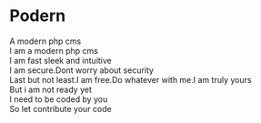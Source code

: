 # Podern
A modern php cms<br/>
I am a modern php cms<br/>
I am fast sleek and intuitive<br/>
I am secure.Dont worry about security<br/>
Last but not least.I am free.Do whatever with me.I am truly yours<br/>
But i am not ready yet<br/>
I need to be coded by you<br/>
So let contribute your code<br/>

